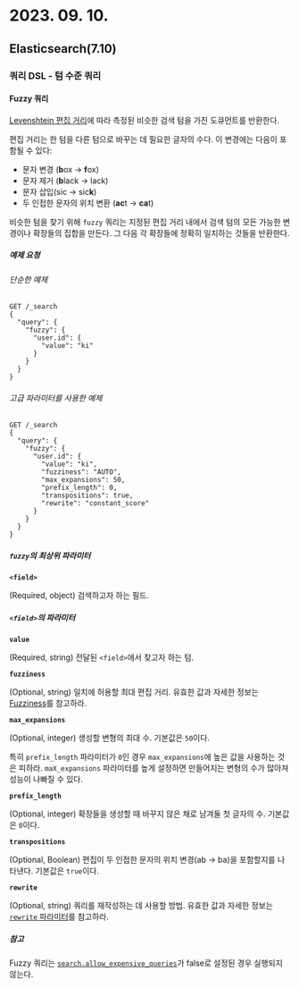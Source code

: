 # 2023. 09. 10.

## Elasticsearch(7.10)

### 쿼리 DSL - 텀 수준 쿼리

#### Fuzzy 쿼리

[Levenshtein 편집 거리][wikipedia-levenshtein-edit-distance]에 따라 측정된 비슷한 검색 텀을 가진 도큐먼트를 반환한다.

편집 거리는 한 텀을 다른 텀으로 바꾸는 데 필요한 글자의 수다. 이 변경에는 다음이 포함될 수 있다:

* 문자 변경 (**b**ox → **f**ox)
* 문자 제거 (**b**lack → lack)
* 문자 삽입(sic → sic**k**)
* 두 인접한 문자의 위치 변환 (**ac**t → **ca**t)

비슷한 텀을 찾기 위해 `fuzzy` 쿼리는 지정된 편집 거리 내에서 검색 텀의 모든 가능한 변경이나 확장들의 집합을 만든다. 그 다음 각 확장들에 정확히 일치하는 것들을 반환한다.

##### 예제 요청

###### 단순한 예제

```http
GET /_search
{
  "query": {
    "fuzzy": {
      "user.id": {
        "value": "ki"
      }
    }
  }
}
```

###### 고급 파라미터를 사용한 예제

```http
GET /_search
{
  "query": {
    "fuzzy": {
      "user.id": {
        "value": "ki",
        "fuzziness": "AUTO",
        "max_expansions": 50,
        "prefix_length": 0,
        "transpositions": true,
        "rewrite": "constant_score"
      }
    }
  }
}
```

##### `fuzzy`의 최상위 파라미터

**`<field>`**

(Required, object) 검색하고자 하는 필드.

##### `<field>`의 파라미터

**`value`**

(Required, string) 전달된 `<field>`에서 찾고자 하는 텀.

**`fuzziness`**

(Optional, string) 일치에 허용할 최대 편집 거리. 유효한 값과 자세한 정보는 [Fuzziness](https://www.elastic.co/guide/en/elasticsearch/reference/7.10/common-options.html#fuzziness)를 참고하라.

**`max_expansions`**

(Optional, integer) 생성할 변형의 최대 수. 기본값은 `50`이다.

특히 `prefix_length` 파라미터가 `0`인 경우 `max_expansions`에 높은 값을 사용하는 것은 피하라. `maX_expansions` 파라미터를 높게 설정하면 만들어지는 변형의 수가 많아져 성능이 나빠질 수 있다.

**`prefix_length`**

(Optional, integer) 확장들을 생성할 때 바꾸지 않은 채로 남겨둘 첫 글자의 수. 기본값은 `0`이다.

**`transpositions`**

(Optional, Boolean) 편집이 두 인접한 문자의 위치 변경(ab → ba)을 포함할지를 나타낸다. 기본값은 `true`이다.

**`rewrite`**

(Optional, string) 쿼리를 재작성하는 데 사용할 방법. 유효한 값과 자세한 정보는 [`rewrite` 파라미터](https://www.elastic.co/guide/en/elasticsearch/reference/7.10/query-dsl-multi-term-rewrite.html)를 참고하라.

##### 참고

Fuzzy 쿼리는 [`search.allow_expensive_queries`](https://www.elastic.co/guide/en/elasticsearch/reference/7.10/query-dsl.html#query-dsl-allow-expensive-queries)가 false로 설정된 경우 실행되지 않는다.





[wikipedia-levenshtein-edit-distance]: https://en.wikipedia.org/wiki/Levenshtein_distance